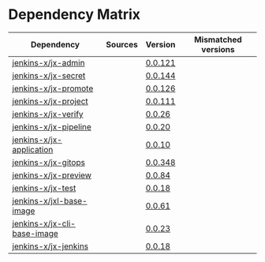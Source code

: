 # Dependency Matrix

Dependency | Sources | Version | Mismatched versions
---------- | ------- | ------- | -------------------
[jenkins-x/jx-admin](https://github.com/jenkins-x/jx-admin) |  | [0.0.121](https://github.com/jenkins-x/jx-admin/releases/tag/v0.0.121) | 
[jenkins-x/jx-secret](https://github.com/jenkins-x/jx-secret) |  | [0.0.144](https://github.com/jenkins-x/jx-secret/releases/tag/v0.0.144) | 
[jenkins-x/jx-promote](https://github.com/jenkins-x/jx-promote) |  | [0.0.126](https://github.com/jenkins-x/jx-promote/releases/tag/v0.0.126) | 
[jenkins-x/jx-project](https://github.com/jenkins-x/jx-project) |  | [0.0.111](https://github.com/jenkins-x/jx-project/releases/tag/v0.0.111) | 
[jenkins-x/jx-verify](https://github.com/jenkins-x/jx-verify) |  | [0.0.26](https://github.com/jenkins-x/jx-verify/releases/tag/v0.0.26) | 
[jenkins-x/jx-pipeline](https://github.com/jenkins-x/jx-pipeline) |  | [0.0.20](https://github.com/jenkins-x/jx-pipeline/releases/tag/v0.0.20) | 
[jenkins-x/jx-application](https://github.com/jenkins-x/jx-application) |  | [0.0.10](https://github.com/jenkins-x/jx-application/releases/tag/v0.0.10) | 
[jenkins-x/jx-gitops](https://github.com/jenkins-x/jx-gitops) |  | [0.0.348](https://github.com/jenkins-x/jx-gitops/releases/tag/v0.0.348) | 
[jenkins-x/jx-preview](https://github.com/jenkins-x/jx-preview) |  | [0.0.84](https://github.com/jenkins-x/jx-preview/releases/tag/v0.0.84) | 
[jenkins-x/jx-test](https://github.com/jenkins-x/jx-test) |  | [0.0.18](https://github.com/jenkins-x/jx-test/releases/tag/v0.0.18) | 
[jenkins-x/jxl-base-image](https://github.com/jenkins-x/jxl-base-image) |  | [0.0.61]() | 
[jenkins-x/jx-cli-base-image](https://github.com/jenkins-x/jx-cli-base-image) |  | [0.0.23]() | 
[jenkins-x/jx-jenkins](https://github.com/jenkins-x/jx-jenkins) |  | [0.0.18](https://github.com/jenkins-x/jx-jenkins/releases/tag/v0.0.18) | 
